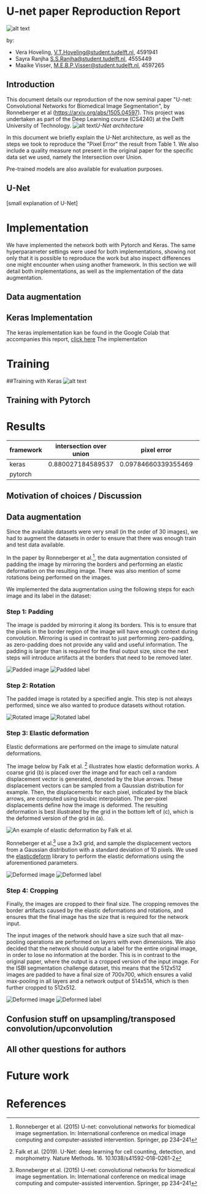 # U-net paper Reproduction Report
![alt text](/figs/teaserimage.png "U-net reproduction")

by:
* Vera Hoveling, V.T.Hoveling@student.tudelft.nl, 4591941
* Sayra Ranjha S.S.Ranjha@student.tudelft.nl, 4555449
* Maaike Visser, M.E.B.P.Visser@student.tudelft.nl, 4597265

## Introduction
This document details our reproduction of the now seminal paper "U-net: Convolutional Networks for Biomedical Image Segmentation", by Ronneberger et al (https://arxiv.org/abs/1505.04597). This project was undertaken as part of the Deep Learning course (CS4240) at the Delft University of Technology.
![alt text](/figs/u-net-architecture.png "U-net architecture")*U-Net architecture*

In this document we briefly explain the U-Net architecture, as well as the steps we took to reproduce the "Pixel Error" the result from Table 1. We also include a quality measure not present in the original paper for the specific data set we used, namely the Intersection over Union.

Pre-trained models are also available for evaluation purposes.

## U-Net
[small explanation of U-Net]

# Implementation
We have implemented the network both with Pytorch and Keras. The same hyperparameter settings were used for both implementations, showing not only that it is possible to reproduce the work but also inspect differences one might encounter when using another framework. In this section we will detail both implementations, as well as the implementation of the data augmentation.
## Data augmentation
## Keras Implementation
The keras implementation kan be found in the Google Colab that accompanies this report, [click here](https://colab.research.google.com/drive/1iR5q2TLUXjYJtPW1v-eShGFQcmKILR7r) The implementation
# Training
##Training with Keras
![alt text](/figs/learning_curve_opt_SGD__100eps_wvalidation_lrscheduling.png "Training in Keras")

## Training with Pytorch

# Results

| framework | intersection over union | pixel error         |   |   |
|-----------|-------------------------|---------------------|---|---|
| keras     | 0.880027184589537       | 0.09784660339355469 |   |   |
| pytorch   |                         |                     |   |   |

## Motivation of choices / Discussion

## Data augmentation
Since the available datasets were very small (in the order of 30 images), we had to augment the datasets in order to ensure that there was enough train and test data available.

In the paper by Ronneberger et al.[^unet], the data augmentation consisted of padding the image by mirroring the borders and performing an elastic deformation on the resulting image. There was also mention of some rotations being performed on the images.

We implemented the data augmentation using the following steps for each image and its label in the dataset:

### Step 1: Padding
The image is padded by mirroring it along its borders. This is to ensure that the pixels in the border region of the image will have enough context during convolution. Mirroring is used in contrast to just performing zero-padding, as zero-padding does not provide any valid and useful information. The padding is larger than is required for the final output size, since the next steps will introduce artifacts at the borders that need to be removed later.

![Padded image](figs/data_augmentation/image_padded.png)
![Padded label](figs/data_augmentation/label_padded.png)
<!-- <img scr="figs/data_augmentation/image_padded.png" width="200" height="200"/> -->
<!-- <img scr="figs/data_augmentation/label_padded.png" width="200" height="200"/> -->

### Step 2: Rotation
The padded image is rotated by a specified angle. This step is not always performed, since we also wanted to produce datasets without rotation.

![Rotated image](figs/data_augmentation/image_rotated.png)
![Rotated label](figs/data_augmentation/label_rotated.png)
<!-- <img scr="figs/data_augmentation/image_rotated.png" width="200" height="200"/> -->
<!-- <img scr="figs/data_augmentation/label_rotated.png" width="200" height="200"/> -->


### Step 3: Elastic deformation
Elastic deformations are performed on the image to simulate natural deformations.

The image below by Falk et al. [^deform] illustrates how elastic deformation works. A coarse grid (b) is placed over the image and for each cell a random displacement vector is generated, denoted by the blue arrows. These displacement vectors can be sampled from a Gaussian distribution for example. Then, the displacements for each pixel, indicated by the black arrows, are computed using bicubic interpolation. The per-pixel displacements define how the image is deformed. The resulting deformation is best illustrated by the grid in the bottom left of (c), which is the deformed version of the grid in (a).

![An example of elastic deformation by Falk et al. [^deform]](figs/elastic-deform.png)

Ronneberger et al.[^unet] use a 3x3 grid, and sample the displacement vectors from a Gaussian distribution with a standard deviation of 10 pixels. We used the [elasticdeform](https://github.com/gvtulder/elasticdeform) library to perform the elastic deformations using the aforementioned parameters.

![Deformed image](figs/data_augmentation/image_rotated_deformed.png)
![Deformed label](figs/data_augmentation/label_rotated_deformed.png)
<!-- <img scr="figs/data_augmentation/image_rotated_deformed.png" width="200" height="200"/> -->
<!-- <img scr="figs/data_augmentation/label_rotated_deformed.png" width="200" height="200"/> -->

### Step 4: Cropping
Finally, the images are cropped to their final size. The cropping removes the border artifacts caused by the elastic deformations and rotations, and ensures that the final image has the size that is required for the network input.

The input images of the network should have a size such that all max-pooling operations are performed on layers with even dimensions. We also decided that the network should output a label for the entire original image, in order to lose no information at the border. This is in contrast to the original paper, where the output is a cropped version of the input image. For the ISBI segmentation challenge dataset, this means that the 512x512 images are padded to have a final size of 700x700, which ensures a valid max-pooling in all layers and a network output of 514x514, which is then further cropped to 512x512.

![Deformed image](figs/data_augmentation/image_rotated_cropped.png)
![Deformed label](figs/data_augmentation/label_rotated_cropped.png)
<!-- <img scr="figs/data_augmentation/image_rotated_cropped.png" width="200" height="200"/> -->
<!-- <img scr="figs/data_augmentation/label_rotated_cropped.png" width="200" height="200"/> -->

## Confusion stuff on upsampling/transposed convolution/upconvolution
## All other questions for authors

# Future work


# References
[^deform]: Falk et al. (2019). U-Net: deep learning for cell counting, detection, and morphometry. Nature Methods. 16. 10.1038/s41592-018-0261-2

[^unet]: Ronneberger et al. (2015) U-net: convolutional networks for biomedical image segmentation. In: International conference on medical image computing and computer-assisted intervention. Springer, pp 234–241
